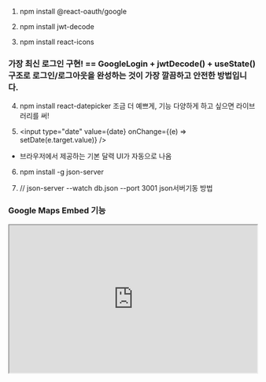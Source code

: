 
1.  npm install @react-oauth/google

2.  npm install jwt-decode

3. npm install react-icons
 ### 가장 최신 로그인 구현! == GoogleLogin + jwtDecode() + useState() 구조로 로그인/로그아웃을 완성하는 것이 가장 깔끔하고 안전한 방법입니다.

4. npm install react-datepicker
조금 더 예쁘게, 기능 다양하게 하고 싶으면 라이브러리를 써!

5. <input type="date" value={date} onChange={(e) => setDate(e.target.value)} />
- 브라우저에서 제공하는 기본 달력 UI가 자동으로 나옴

6. npm install -g json-server

7. // json-server --watch db.json --port 3001  json서버기동 방법


 ###  Google Maps Embed 기능

<iframe
  title="map"
  src="https://www.google.com/maps/embed?pb=..."
  width="100%"
  height="300"
  style={{ border: 0, borderRadius: '12px' }}
  allowFullScreen=""
  loading="lazy"
/>


✅ 어떻게 가져오냐면
https://maps.google.com 에 들어가서

원하는 위치를 검색

왼쪽 상단 '메뉴(三)' → 지도 공유 또는 퍼가기 → HTML 복사

iframe 코드 복사해서 컴포넌트에 붙이면 끝

